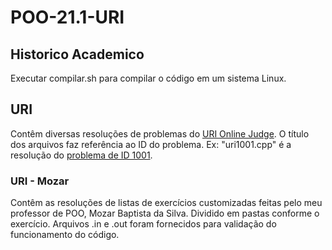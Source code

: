 # POO-21.1-URI

## Historico Academico

Executar compilar.sh para compilar o código em um sistema Linux.

## URI

Contêm diversas resoluções de problemas do [URI Online Judge](https://www.urionlinejudge.com.br/judge/pt "URI Online Judge").
O título dos arquivos faz referência ao ID do problema.
Ex: "uri1001.cpp" é a resolução do [problema de ID 1001](https://www.urionlinejudge.com.br/judge/pt/runs/code/22055058 "1001 - Extremamente Básico").

### URI - Mozar

Contêm as resoluções de listas de exercícios customizadas feitas pelo meu professor de POO, Mozar Baptista da Silva.
Dividido em pastas conforme o exercício.
Arquivos .in e .out foram fornecidos para validação do funcionamento do código.